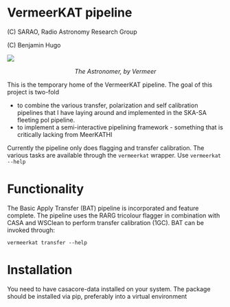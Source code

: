 # VermeerKAT pipeline

(C) SARAO, Radio Astronomy Research Group

(C) Benjamin Hugo

![](https://upload.wikimedia.org/wikipedia/commons/0/0e/Johannes_Vermeer_-_The_Astronomer_-_WGA24685.jpg)
<p align="center">
 <i> The Astronomer, by Vermeer </i>
</p>

This is the temporary home of the VermeerKAT pipeline. The goal of this project is two-fold
 - to combine the various transfer, polarization and self calibration pipelines that I have laying around and implemented in the SKA-SA fleeting pol pipeline.
 - to implement a semi-interactive pipelining framework - something that is critically lacking from MeerKATHI

Currently the pipeline only does flagging and transfer calibration. The various tasks are available through the ```vermeerkat``` wrapper. Use ```vermeerkat --help```

# Functionality
The Basic Apply Transfer (BAT) pipeline is incorporated and feature complete. The pipeline uses the RARG tricolour flagger in combination with CASA and WSClean to perform transfer calibration (1GC). BAT can be invoked through:
```
vermeerkat transfer --help
```

# Installation
You need to have casacore-data installed on your system. 
The package should be installed via pip, preferably into a virtual environment

